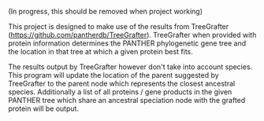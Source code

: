 (In progress, this should be removed when project working)

This project is designed to make use of the results from TreeGrafter (https://github.com/pantherdb/TreeGrafter). TreeGrafter when provided with protein information determines the PANTHER phylogenetic gene tree and the location in that tree at which a given protein best fits. 

The results output by TreeGrafter however don't take into account species. This program will update the location of the parent suggested by TreeGrafter to the parent node which represents the closest ancestral species. Additionally a list of all proteins / gene products in the given PANTHER tree which share an ancestral speciation node with the grafted protein will be output. 
